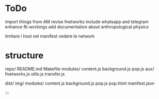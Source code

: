 # ToDo
import things from AM
revise fnetworks
include whatsapp and telegram
enhance fb workings
add documentation about anthropological physics

limitare i host nel manifest
vedere le network

# structure
repo/
  README.md
  Makefile
  modules/
    content.js
    background.js
    pop.js
    aux/
        fnetworks.js
        utils.js
        transfer.js

  dist/
    img/
    modules/
      content.js
      background.js
      pop.js
    pop.html
    manifest.json

:::
